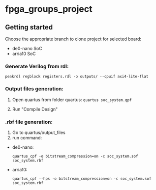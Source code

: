 # fpga_groups_project


## Getting started
Choose the appropriate branch to clone project for selected board:
* de0-nano SoC
* arria10 SoC

### Generate Verilog from rdl:
    peakrdl regblock registers.rdl -o outputs/ --cpuif axi4-lite-flat

### Output files generation:
1. Open quartus from folder quartus:
    `quartus soc_system.qpf`

2. Run "Compile Design"

### .rbf file generation:
1. Go to quartus/output_files
2. run command:

* de0-nano:
    
    `quartus_cpf -o bitstream_compression=on -c soc_system.sof soc_system.rbf`

* arria10: 

    `quartus_cpf --hps -o bitstream_compression=on -c soc_system.sof soc_system.rbf`

